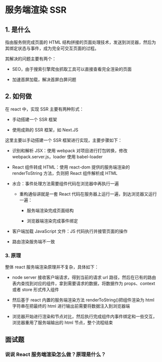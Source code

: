 # 服务端渲染 SSR

## 1. 是什么

指由服务侧完成页面的 HTML 结构拼接的页面处理技术，发送到浏览器，然后为其绑定状态与事件，成为完全可交互页面的过程。

其解决的问题主要有两个：

- SEO，由于搜索引擎爬虫抓取工具可以直接查看完全渲染的页面

- 加速首屏加载，解决首屏白屏问题

## 2. 如何做

在 react 中，实现 SSR 主要有两种形式：

- 手动搭建一个 SSR 框架

- 使用成熟的 SSR 框架，如 Next.JS

这里主要以手动搭建一个 SSR 框架进行实现，主要步骤如下：

- 识别和解析 JSX：使用 webpack 对项目进行打包转换，修改 webpack.server.js，loader 使用 babel-loader

- React 组件转成 HTML：使用 react-dom 提供的服务端渲染的 renderToString 方法，负则把 React 组件解析成 HTML

- 水合：事件处理方法需要组件代码在浏览器中再执行一遍

  - 重构通俗讲就是一套 React 代码在服务器上运行一遍，到达浏览器又运行一遍：

    - 服务端渲染完成页面结构

    - 浏览器端渲染完成事件绑定

- 客户端加载 JavaScript 文件：JS 代码执行并接管页面的操作

- 路由渲染服务端不一致

### 3. 原理

整体 react 服务端渲染原理并不复杂，具体如下：

- node server 接收客户端请求，得到当前的请求 url 路径，然后在已有的路由表内查找到对应的组件，拿到需要请求的数据，将数据作为 props、context 或者 store 形式传入组件

- 然后基于 react 内置的服务端渲染方法 renderToString()把组件渲染为 html 字符串在把最终的 html 进行输出前需要将数据注入到浏览器端

- 浏览器开始进行渲染和节点对比，然后执行完成组件内事件绑定和一些交互，浏览器重用了服务端输出的 html 节点，整个流程结束

## 面试题

### 说说 React 服务端渲染怎么做？原理是什么？
